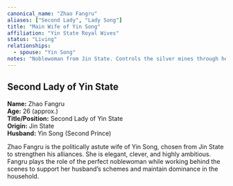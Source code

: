 ```yaml
---
canonical_name: "Zhao Fangru"
aliases: ["Second Lady", "Lady Song"]
title: "Main Wife of Yin Song"
affiliation: "Yin State Royal Wives"
status: "Living"
relationships:
  - spouse: "Yin Song"
notes: "Noblewoman from Jin State. Controls the silver mines through her family. Politically savvy but deeply insecure about her husband’s attention."
---
```

## Second Lady of Yin State  
**Name:** Zhao Fangru  
**Age:** 26 (approx.)  
**Title/Position:** Second Lady of Yin State  
**Origin:** Jin State  
**Husband:** Yin Song (Second Prince)

Zhao Fangru is the politically astute wife of Yin Song, chosen from Jin State to strengthen his alliances. She is elegant, clever, and highly ambitious. Fangru plays the role of the perfect noblewoman while working behind the scenes to support her husband’s schemes and maintain dominance in the household.
